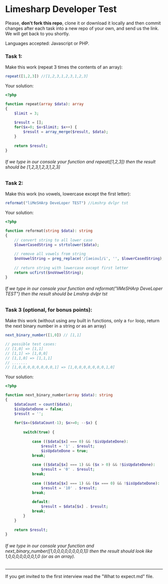 # Limesharp Developer Test

Please, **don't fork this repo**, clone it or download it locally and then commit changes after each task into a new repo of your own, and send us the link. We will get back to you shortly. 

Languages accepted: Javascript or PHP. 

### Task 1: 
Make this work (repeat 3 times the contents of an array):
```javascript
repeat([1,2,3]) //[1,2,3,1,2,3,1,2,3]
```
Your solution:

```php
<?php

function repeat(array $data): array
{
    $limit = 3;
    
    $result = [];
    for($x=0; $x<$limit; $x++) {
        $result = array_merge($result, $data);
    }
    
    return $result;
}
```

###### If we type in our console your function and repeat([1,2,3]) then the result should be [1,2,3,1,2,3,1,2,3] 

### Task 2:
Make this work (no vowels, lowercase except the first letter):
```javascript
reformat("liMeSHArp DeveLoper TEST") //Lmshrp dvlpr tst
```
Your solution:

```php
<?php

function reformat(string $data): string
{
    // convert string to all lower case
    $lowerCasedString = strtolower($data);
    
    // remove all vowels from string
    $noVowelString = preg_replace('/[aeiou]/i', '', $lowerCasedString);
    
    // return string with lowercase except first letter
    return ucfirst($noVowelString);
}
```

###### If we type in our console your function and reformat("liMeSHArp DeveLoper TEST") then the result should be Lmshrp dvlpr tst


### Task 3 (optional, for bonus points):
Make this work (without using any built in functions, only a `for` loop, return the next binary number in a string or as an array)
```javascript
next_binary_number([1,0]) // [1,1]

// possible test cases:
// [1,0] => [1,1]
// [1,1] => [1,0,0]
// [1,1,0] => [1,1,1]
// .......
// [1,0,0,0,0,0,0,0,0,1] => [1,0,0,0,0,0,0,0,1,0]
```
Your solution:

```php
<?php

function next_binary_number(array $data): string
{
    $dataCount = count($data);
    $isUpdateDone = false;
    $result = '';
    
    for($x=($dataCount-1); $x>=0; --$x) {
        
        switch(true) {
            
            case (($data[$x] === 0) && !$isUpdateDone):
                $result = '1' . $result;
                $isUpdateDone = true;
            break;
            
            case (($data[$x] === 1) && ($x > 0) && !$isUpdateDone):
                $result = '0' . $result;
            break;
            
            case (($data[$x] === 1) && ($x === 0) && !$isUpdateDone):
                $result = '10' . $result;
            break;
            
            default:
                $result = $data[$x] . $result;
            break;
        }
    }
    
    return $result;
}
```

###### If we type in our console your function and next_binary_number([1,0,0,0,0,0,0,0,0,1]) then the result should look like 1,0,0,0,0,0,0,0,1,0 (or as an array).

---

If you get invited to the first interview read the "What to expect.md" file.